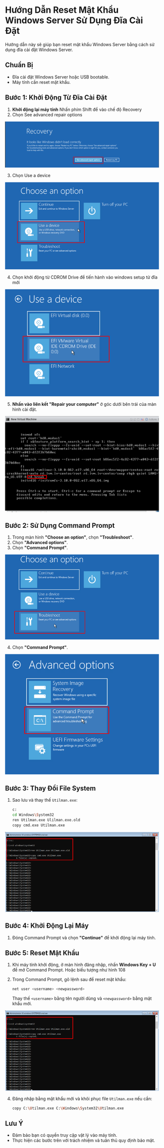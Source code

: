 # Hướng Dẫn Reset Mật Khẩu Windows Server Sử Dụng Đĩa Cài Đặt

Hướng dẫn này sẽ giúp bạn reset mật khẩu Windows Server bằng cách sử dụng đĩa cài đặt Windows Server.

## Chuẩn Bị

- Đĩa cài đặt Windows Server hoặc USB bootable.
- Máy tính cần reset mật khẩu.

## Bước 1: Khởi Động Từ Đĩa Cài Đặt

1. **Khởi động lại máy tính** Nhấn phím Shift để vào chế độ Recovery
2. Chọn See advanced repair options

![Command Prompt](https://github.com/cuongnvvietis/NhanHoa/blob/main/Docs/Esxi/Picture/Reset%20Password/Screenshot_101.png)
 
3. Chọn Use a device

![Command Prompt](https://github.com/cuongnvvietis/NhanHoa/blob/main/Docs/Esxi/Picture/Reset%20Password/Screenshot_102.png)

4. Chọn khởi động từ CDROM Drive để tiến hành vào windows setup từ đĩa mới

![Command Prompt](https://github.com/cuongnvvietis/NhanHoa/blob/main/Docs/Esxi/Picture/Reset%20Password/Screenshot_103.png)

5. **Nhấn vào liên kết "Repair your computer"** ở góc dưới bên trái của màn hình cài đặt.

![Chọn Repair Your Computer](https://github.com/cuongnvvietis/NhanHoa/blob/main/Docs/Esxi/Picture/Reset%20Password/Screenshot_98.png)

## Bước 2: Sử Dụng Command Prompt

1. Trong màn hình **"Choose an option"**, chọn **"Troubleshoot"**.
2. Chọn **"Advanced options"**.
3. Chọn **"Command Prompt"**.

![Command Prompt](https://github.com/cuongnvvietis/NhanHoa/blob/main/Docs/Esxi/Picture/Reset%20Password/Screenshot_106.png)

4. Chọn **"Command Prompt"**.

![Command Prompt](https://github.com/cuongnvvietis/NhanHoa/blob/main/Docs/Esxi/Picture/Reset%20Password/Screenshot_107.png)

## Bước 3: Thay Đổi File System

1. Sao lưu và thay thế `Utilman.exe`:

    ```bash
    c:
    cd Windows\System32
    ren Utilman.exe Ulilman.exe.old
    copy cmd.exe Utilman.exe
    ```
  ![Command Prompt](https://github.com/cuongnvvietis/NhanHoa/blob/main/Docs/Esxi/Picture/Reset%20Password/Screenshot_100.png)
  
## Bước 4: Khởi Động Lại Máy

1. Đóng Command Prompt và chọn **"Continue"** để khởi động lại máy tính.

## Bước 5: Reset Mật Khẩu

1. Khi máy tính khởi động, ở màn hình đăng nhập, nhấn **Windows Key + U** để mở Command Prompt. Hoặc biểu tượng như hình 108
2. Trong Command Prompt, gõ lệnh sau để reset mật khẩu:

    ```bash
    net user <username> <newpassword>
    ```

    Thay thế `<username>` bằng tên người dùng và `<newpassword>` bằng mật khẩu mới.
   
 ![Command Prompt](https://github.com/cuongnvvietis/NhanHoa/blob/main/Docs/Esxi/Picture/Reset%20Password/Screenshot_100.png)

4. Đăng nhập bằng mật khẩu mới và khôi phục file `Utilman.exe` nếu cần:

    ```bash
    copy C:\Utilman.exe C:\Windows\System32\Utilman.exe
    ```

## Lưu Ý

- Đảm bảo bạn có quyền truy cập vật lý vào máy tính.
- Thực hiện các bước trên với trách nhiệm và tuân thủ quy định bảo mật.

